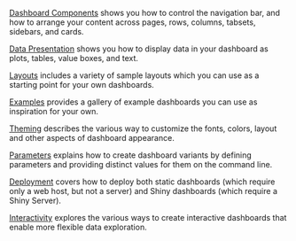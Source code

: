 

[Dashboard Components](components.qmd) shows you how to control the navigation bar, and how to arrange your content across pages, rows, columns, tabsets, sidebars, and cards.

[Data Presentation](data-presentation.qmd) shows you how to display data in your dashboard as plots, tables, value boxes, and text.

[Layouts](layouts.qmd) includes a variety of sample layouts which you can use as a starting point for your own dashboards.

[Examples](examples/index.qmd) provides a gallery of example dashboards you can use as inspiration for your own.

[Theming](theming.qmd) describes the various way to customize the fonts, colors, layout and other aspects of dashboard appearance.

[Parameters](parameters.qmd) explains how to create dashboard variants by defining parameters and providing distinct values for them on the command line.

[Deployment](deployment.qmd) covers how to deploy both static dashboards (which require only a web host, but not a server) and Shiny dashboards (which require a Shiny Server).

[Interactivity](interactivity/index.qmd) explores the various ways to create interactive dashboards that enable more flexible data exploration.

